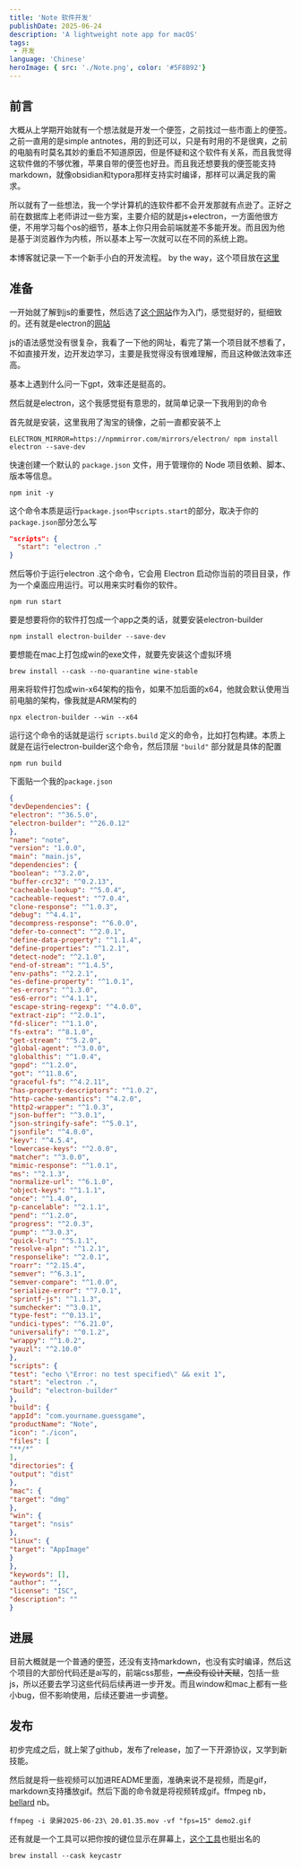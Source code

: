```yaml
---
title: 'Note 软件开发'
publishDate: 2025-06-24
description: 'A lightweight note app for macOS'
tags:
 - 开发
language: 'Chinese'
heroImage: { src: './Note.png', color: '#5F8B92'}
---
```


## 前言

大概从上学期开始就有一个想法就是开发一个便签，之前找过一些市面上的便签。之前一直用的是simple antnotes，用的到还可以，只是有时用的不是很爽，之前的电脑有时莫名其妙的重启不知道原因，但是怀疑和这个软件有关系，而且我觉得这软件做的不够优雅，苹果自带的便签也好丑。而且我还想要我的便签能支持markdown，就像obsidian和typora那样支持实时编译，那样可以满足我的需求。

所以就有了一些想法，我一个学计算机的连软件都不会开发那就有点逊了。正好之前在数据库上老师讲过一些方案，主要介绍的就是js+electron，一方面他很方便，不用学习每个os的细节，基本上你只用会前端就差不多能开发。而且因为他是基于浏览器作为内核，所以基本上写一次就可以在不同的系统上跑。

本博客就记录一下一个新手小白的开发流程。
by the way，这个项目放在[这里](https://github.com/laurie-hxf/note)

## 准备

一开始就了解到js的重要性，然后选了[这个网站](https://developer.mozilla.org/zh-CN/docs/Web/JavaScript)作为入门，感觉挺好的，挺细致的。还有就是electron的[网站](https://www.electronjs.org/docs/latest/)

js的语法感觉没有很复杂，我看了一下他的网址，看完了第一个项目就不想看了，不如直接开发，边开发边学习，主要是我觉得没有很难理解，而且这种做法效率还高。

基本上遇到什么问一下gpt，效率还是挺高的。

然后就是electron，这个我感觉挺有意思的，就简单记录一下我用到的命令

首先就是安装，这里我用了淘宝的镜像，之前一直都安装不上
```shell
ELECTRON_MIRROR=https://npmmirror.com/mirrors/electron/ npm install electron --save-dev 
```

快速创建一个默认的 `package.json` 文件，用于管理你的 Node 项目依赖、脚本、版本等信息。
```shell
npm init -y  
```

这个命令本质是运行`package.json`中`scripts.start`的部分，取决于你的`package.json`部分怎么写
```json
"scripts": {
  "start": "electron ."
}
```
然后等价于运行electron .这个命令，它会用 Electron 启动你当前的项目目录，作为一个桌面应用运行。可以用来实时看你的软件。
```shell
npm run start 
```

要是想要将你的软件打包成一个app之类的话，就要安装electron-builder
```shell
npm install electron-builder --save-dev    
```

要想能在mac上打包成win的exe文件，就要先安装这个虚拟环境
```shell
brew install --cask --no-quarantine wine-stable    
```

用来将软件打包成win-x64架构的指令，如果不加后面的x64，他就会默认使用当前电脑的架构，像我就是ARM架构的
```shell
npx electron-builder --win --x64   
```

运行这个命令的话就是运行 `scripts.build` 定义的命令，比如打包构建。本质上就是在运行electron-builder这个命令，然后顶层 `"build"` 部分就是具体的配置
```shell
npm run build  
```

下面贴一个我的`package.json`
```json
{
"devDependencies": {
"electron": "^36.5.0",
"electron-builder": "^26.0.12"
},
"name": "note",
"version": "1.0.0",
"main": "main.js",
"dependencies": {
"boolean": "^3.2.0",
"buffer-crc32": "^0.2.13",
"cacheable-lookup": "^5.0.4",
"cacheable-request": "^7.0.4",
"clone-response": "^1.0.3",
"debug": "^4.4.1",
"decompress-response": "^6.0.0",
"defer-to-connect": "^2.0.1",
"define-data-property": "^1.1.4",
"define-properties": "^1.2.1",
"detect-node": "^2.1.0",
"end-of-stream": "^1.4.5",
"env-paths": "^2.2.1",
"es-define-property": "^1.0.1",
"es-errors": "^1.3.0",
"es6-error": "^4.1.1",
"escape-string-regexp": "^4.0.0",
"extract-zip": "^2.0.1",
"fd-slicer": "^1.1.0",
"fs-extra": "^8.1.0",
"get-stream": "^5.2.0",
"global-agent": "^3.0.0",
"globalthis": "^1.0.4",
"gopd": "^1.2.0",
"got": "^11.8.6",
"graceful-fs": "^4.2.11",
"has-property-descriptors": "^1.0.2",
"http-cache-semantics": "^4.2.0",
"http2-wrapper": "^1.0.3",
"json-buffer": "^3.0.1",
"json-stringify-safe": "^5.0.1",
"jsonfile": "^4.0.0",
"keyv": "^4.5.4",
"lowercase-keys": "^2.0.0",
"matcher": "^3.0.0",
"mimic-response": "^1.0.1",
"ms": "^2.1.3",
"normalize-url": "^6.1.0",
"object-keys": "^1.1.1",
"once": "^1.4.0",
"p-cancelable": "^2.1.1",
"pend": "^1.2.0",
"progress": "^2.0.3",
"pump": "^3.0.3",
"quick-lru": "^5.1.1",
"resolve-alpn": "^1.2.1",
"responselike": "^2.0.1",
"roarr": "^2.15.4",
"semver": "^6.3.1",
"semver-compare": "^1.0.0",
"serialize-error": "^7.0.1",
"sprintf-js": "^1.1.3",
"sumchecker": "^3.0.1",
"type-fest": "^0.13.1",
"undici-types": "^6.21.0",
"universalify": "^0.1.2",
"wrappy": "^1.0.2",
"yauzl": "^2.10.0"
},
"scripts": {
"test": "echo \"Error: no test specified\" && exit 1",
"start": "electron .",
"build": "electron-builder"
},
"build": {
"appId": "com.yourname.guessgame",
"productName": "Note",
"icon": "./icon",
"files": [
"**/*"
],
"directories": {
"output": "dist"
},
"mac": {
"target": "dmg"
},
"win": {
"target": "nsis"
},
"linux": {
"target": "AppImage"
}
},
"keywords": [],
"author": "",
"license": "ISC",
"description": ""
}
```


## 进展

目前大概就是一个普通的便签，还没有支持markdown，也没有实时编译，然后这个项目的大部份代码还是ai写的，前端css那些，~~一点没有设计天赋~~，包括一些js，所以还要去学习这些代码后续再进一步开发。而且window和mac上都有一些小bug，但不影响使用，后续还要进一步调整。

## 发布

初步完成之后，就上架了github，发布了release，加了一下开源协议，又学到新技能。

然后就是将一些视频可以加进README里面，准确来说不是视频，而是gif，markdown支持播放gif。然后下面的命令就是将视频转成gif。ffmpeg nb，[bellard](https://bellard.org/) nb。
```shell
ffmpeg -i 录屏2025-06-23\ 20.01.35.mov -vf "fps=15" demo2.gif       
```

还有就是一个工具可以把你按的键位显示在屏幕上，[这个工具](https://github.com/keycastr/keycastr)也挺出名的
```shell
brew install --cask keycastr    
```